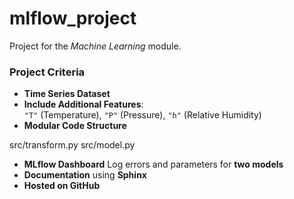 # mlflow_project

Project for the *Machine Learning* module.

### Project Criteria

- **Time Series Dataset**
- **Include Additional Features**:  
  `"T"` (Temperature), `"P"` (Pressure), `"h"` (Relative Humidity)
- **Modular Code Structure**
  
src/transform.py
src/model.py

- **MLflow Dashboard**
   Log errors and parameters for **two models**
- **Documentation** using **Sphinx**
- **Hosted on GitHub**


